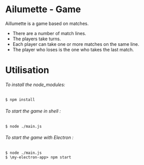 # Ailumette - Game
Aillumette is a game based on matches.

- There are a number of match lines.
- The players take turns.
- Each player can take one or more matches on the same line.
- The player who loses is the one who takes the last match.

# Utilisation

###### To install the node_modules:
```shell
$ npm install 
```

###### To start the game in shell :
```shell
$ node ./main.js
```

###### To start the game with Electron :
```shell
$ node ./main.js
$ \my-electron-app> npm start
```